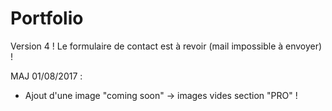 # Portfolio
Version 4 !
Le formulaire de contact est à revoir (mail impossible à envoyer) !

MAJ 01/08/2017 :
- Ajout d'une image "coming soon" -> images vides section "PRO" !
